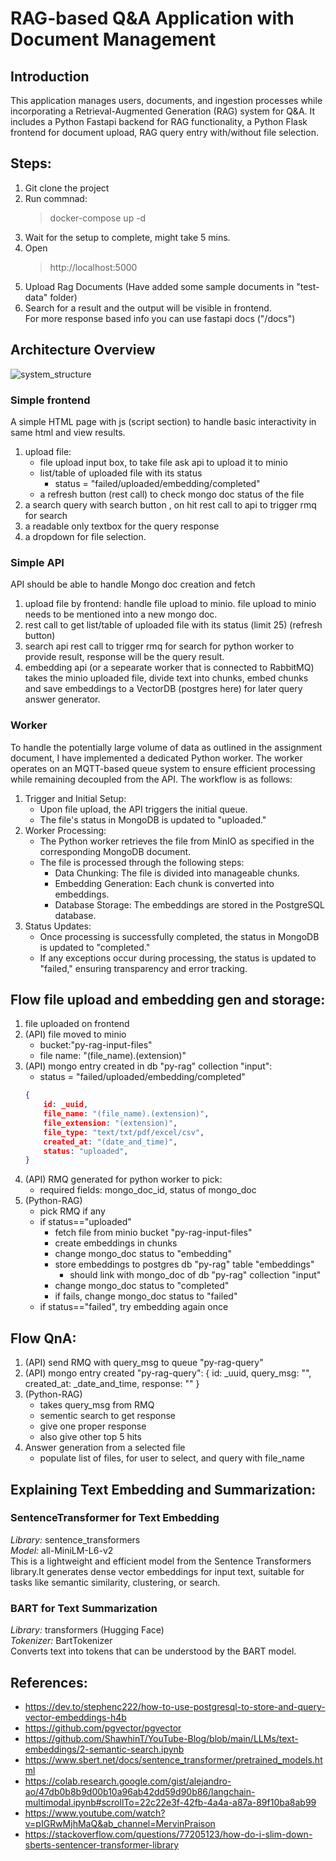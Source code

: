 # RAG-based Q&A Application with Document Management

## Introduction
This application manages users, documents, and ingestion processes while incorporating a Retrieval-Augmented Generation (RAG) system for Q&A. It includes a Python Fastapi backend for RAG functionality, a Python Flask frontend for document upload, RAG query entry with/without file selection. 

## Steps:
1. Git clone the project
2. Run commnad:  
    > docker-compose up -d
3. Wait for the setup to complete, might take 5 mins.
4. Open 
    > http://localhost:5000
5. Upload Rag Documents (Have added some sample documents in "test-data" folder)
6. Search for a result and the output will be visible in frontend. <br>For more response based info you can use fastapi docs ("/docs")


## Architecture Overview
![system_structure](https://static.pingcap.com/files/2024/06/04184615/image-4.png)

### Simple frontend
A simple HTML page with js (script section) to handle basic interactivity in same html and view results.
1. upload file:
    - file upload input box, to take file ask api to upload it to minio
    - list/table of uploaded file with its status
        - status = "failed/uploaded/embedding/completed"
    - a refresh button (rest call) to check mongo doc status of the file
2. a search query  with search button , on hit rest call to api to trigger rmq for search
3. a readable only textbox for the query response
4. a dropdown for file selection.

### Simple API
API should be able to handle Mongo doc creation and fetch
1. upload file by frontend: handle file upload to minio. file upload to minio needs to be mentioned into a new mongo doc.
2. rest call to get list/table of uploaded file with its status (limit 25) (refresh button)
3. search api rest call to trigger rmq for search for python worker to provide result, response will be the query result.
4. embedding api (or a sepearate worker that is connected to RabbitMQ) takes the minio uploaded file, divide text into chunks, embed chunks and save embeddings to a VectorDB (postgres here) for later query answer generator.

### Worker
To handle the potentially large volume of data as outlined in the assignment document, I have implemented a dedicated Python worker. The worker operates on an MQTT-based queue system to ensure efficient processing while remaining decoupled from the API. The workflow is as follows:

1. Trigger and Initial Setup:
    - Upon file upload, the API triggers the initial queue.
    - The file's status in MongoDB is updated to "uploaded."
2. Worker Processing:
    - The Python worker retrieves the file from MinIO as specified in the corresponding MongoDB document.
    - The file is processed through the following steps:
        - Data Chunking: The file is divided into manageable chunks.
        - Embedding Generation: Each chunk is converted into embeddings.
        - Database Storage: The embeddings are stored in the PostgreSQL database.
3. Status Updates:
    - Once processing is successfully completed, the status in MongoDB is updated to "completed."
    - If any exceptions occur during processing, the status is updated to "failed," ensuring transparency and error tracking.

## Flow file upload and embedding gen and storage:

1. file uploaded on frontend
2. (API) file moved to minio 
    - bucket:"py-rag-input-files"
    - file name: "(file_name).(extension)"
3. (API) mongo entry created in db "py-rag" collection "input":
    - status = "failed/uploaded/embedding/completed"
    ```JSON
    {
        id: _uuid,
        file_name: "(file_name).(extension)",
        file_extension: "(extension)",
        file_type: "text/txt/pdf/excel/csv",
        created_at: "(date_and_time)",
        status: "uploaded",
    }
    ```
4. (API) RMQ generated for python worker to pick: 
    - required fields: mongo_doc_id, status of mongo_doc
5. (Python-RAG) 
    - pick RMQ if any
    - if status=="uploaded"
        - fetch file from minio bucket "py-rag-input-files"
        - create embeddings in chunks
        - change mongo_doc status to "embedding"
        - store embeddings to postgres db "py-rag" table "embeddings"
            - should link with mongo_doc of db "py-rag" collection "input"
        - change mongo_doc status to "completed"
        - if fails, change mongo_doc status to "failed"
    - if status=="failed", try embedding again once


## Flow QnA:

1. (API) send RMQ with query_msg to queue "py-rag-query"
2. (API) mongo entry created "py-rag-query":
    {
        id: _uuid,
        query_msg: "",
        created_at: _date_and_time,
        response: ""
    }
3. (Python-RAG) 
    - takes query_msg from RMQ
    - sementic search to get response
    - give one proper response
    - also give other top 5 hits
4. Answer generation from a selected file
    - populate list of files, for user to select, and query with file_name

## Explaining Text Embedding and Summarization:

### SentenceTransformer for Text Embedding
*Library:* sentence_transformers <br>
*Model:* all-MiniLM-L6-v2 <br>
This is a lightweight and efficient model from the Sentence Transformers library.It generates dense vector embeddings for input text, suitable for tasks like semantic similarity, clustering, or search.

### BART for Text Summarization
*Library:* transformers (Hugging Face)<br>
*Tokenizer:* BartTokenizer<br>
Converts text into tokens that can be understood by the BART model.



## References:
- https://dev.to/stephenc222/how-to-use-postgresql-to-store-and-query-vector-embeddings-h4b
- https://github.com/pgvector/pgvector
- https://github.com/ShawhinT/YouTube-Blog/blob/main/LLMs/text-embeddings/2-semantic-search.ipynb
- https://www.sbert.net/docs/sentence_transformer/pretrained_models.html
- https://colab.research.google.com/gist/alejandro-ao/47db0b8b9d00b10a96ab42dd59d90b86/langchain-multimodal.ipynb#scrollTo=22c22e3f-42fb-4a4a-a87a-89f10ba8ab99
- https://www.youtube.com/watch?v=pIGRwMjhMaQ&ab_channel=MervinPraison
- https://stackoverflow.com/questions/77205123/how-do-i-slim-down-sberts-sentencer-transformer-library